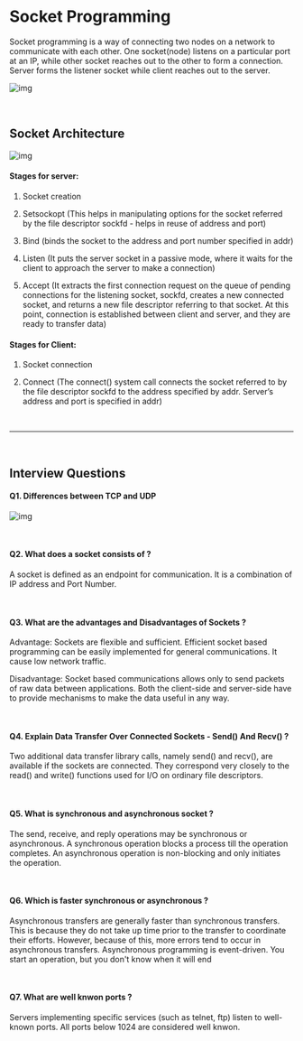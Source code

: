 # Socket Programming 

Socket programming is a way of connecting two nodes on a network to communicate with each other. One socket(node) listens on a particular port at an IP, while other socket reaches out to the other to form a connection. Server forms the listener socket while client reaches out to the server.

![img](https://github.com/naman14310/Interview_Prep/blob/main/Project%20Notes/torrent/images/socket.jpeg)

<br>

## Socket Architecture

![img](https://media.geeksforgeeks.org/wp-content/uploads/Socket-Programming-in-C-C-.jpg)

#### Stages for server:

1. Socket creation

2. Setsockopt (This helps in manipulating options for the socket referred by the file descriptor sockfd - helps in reuse of address and port)

3. Bind (binds the socket to the address and port number specified in addr)

4. Listen (It puts the server socket in a passive mode, where it waits for the client to approach the server to make a connection)

5. Accept (It extracts the first connection request on the queue of pending connections for the listening socket, sockfd, creates a new connected socket, and returns a new file descriptor referring to that socket. At this point, connection is established between client and server, and they are ready to transfer data)


#### Stages for Client:

1. Socket connection

2. Connect (The connect() system call connects the socket referred to by the file descriptor sockfd to the address specified by addr. Server’s address and port is specified in addr)

<br>

-----

<br>

## Interview Questions

#### Q1. Differences between TCP and UDP 

![img](https://github.com/naman14310/Interview_Prep/blob/main/Project%20Notes/torrent/images/TCP%20vs%20UDP.png)

<br>

#### Q2. What does a socket consists of ?

A socket is defined as an endpoint for communication. It is a combination of IP address and Port Number.

<br>

#### Q3. What are the advantages and Disadvantages of Sockets ?

Advantage: Sockets are flexible and sufficient. Efficient socket based programming can be easily implemented for general communications. It cause low network traffic.

Disadvantage: Socket based communications allows only to send packets of raw data between applications. Both the client-side and server-side have to provide mechanisms to make the data useful in any way.

<br>

#### Q4. Explain Data Transfer Over Connected Sockets - Send() And Recv() ?

Two additional data transfer library calls, namely send() and recv(), are available if the sockets are connected. They correspond very closely to the read() and write() functions used for I/O on ordinary file descriptors.

<br>

#### Q5. What is synchronous and asynchronous socket ?

The send, receive, and reply operations may be synchronous or asynchronous. A synchronous operation blocks a process till the operation completes. An asynchronous operation is non-blocking and only initiates the operation.

<br>

#### Q6. Which is faster synchronous or asynchronous ?

Asynchronous transfers are generally faster than synchronous transfers. This is because they do not take up time prior to the transfer to coordinate their efforts. However, because of this, more errors tend to occur in asynchronous transfers. Asynchronous programming is event-driven. You start an operation, but you don't know when it will end

<br>

#### Q7. What are well knwon ports ?

Servers implementing specific services (such as telnet, ftp) listen to well-known ports. All ports below 1024 are considered well knwon.
